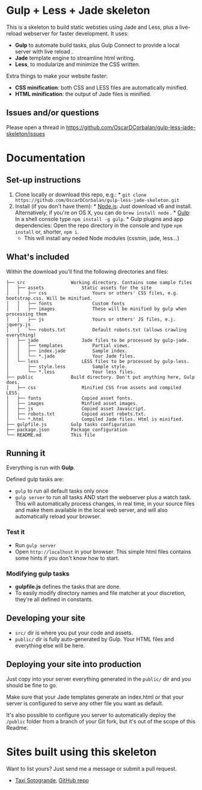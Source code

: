 ﻿# Gulp + Less + Jade skeleton

This is a skeleton to build static websties using Jade and Less, plus a live-reload webserver for faster development. It uses:
  * **Gulp** to automate build tasks, plus Gulp Connect to provide a local server with live reload .
  * **Jade** template engine to streamline html writing.
  * **Less**, to modularize and minimize the CSS written.

Extra things to make your website faster:
 * **CSS minification**: both CSS and LESS files are automatically minified.
 * **HTML minification**: the output of Jade files is minified.

## Issues and/or questions

Please open a thread in https://github.com/OscarDCorbalan/gulp-less-jade-skeleton/issues

# Documentation

## Set-up instructions

  1. Clone locally or download this repo, e.g.:
    * `git clone https://github.com/OscarDCorbalan/gulp-less-jade-skeleton.git`
  1. Install (if you don't have them):
    * [Node.js](http://nodejs.org): Just download v6 and install. Alternatively, if you're on OS X, you can do  `brew install node` .
    * [Gulp](http://gulpjs.com): In a shell console type `npm install -g gulp`.
    * Gulp plugins and app dependencies: Open the repo directory in the console and type `npm install` or, shorter, `npm i`.
	  * This will install any neded Node modules (cssmin, jade, less...)

## What's included

Within the download you'll find the following directories and files:

```
├── src                 Working directory. Contains some sample files
│   ├── assets              Static assets for the site
│   │   ├── css                 Yours or others' CSS files, e.g. bootstrap.css. Will be minified.
│   │   ├── fonts               Custom fonts
│   │   ├── images              These will be minified by gulp when processing them
│   │   ├── js 	                Yours or others' JS files, e.j. jquery.js
│   │   └── robots.txt          Default robots.txt (allows crawling everything)
│   ├── jade                Jade files to be processed by gulp-jade.
│   │   ├── templates	        Partial views.
│   │   ├── index.jade	        Sample index.
│   │   └── *.jade	            Your Jade files.
│   └── less	            LESS files to be processed by gulp-less.
│       ├── style.less	        Sample style.
│       └── *.less 	            Your less files.
├── public	            Build directory. Don't put anything here, Gulp does.
│   ├── css	                Minified CSS from assets and compiled LESS.
│   ├── fonts	            Copied asset fonts.
│   ├── images	            Minfied asset images.
│   ├── js 	                Copied asset Javascript.
│   ├── robots.txt 	        Copied asset robots.txt.
│   └── *.html	            Compiled Jade files. Html is minified.
├── gulpfile.js	        Gulp tasks configuration  
├── package.json	    Package configuration  
└── README.md	        This file
```

## Running it

Everything is run with **Gulp**.

Defined gulp tasks are:
  * `gulp` to run all default tasks only once
  * `gulp server` to run all tasks AND start the webserver plus a watch task. This will automatically process changes, in real time, in your source files and make them available in the local web server, and will also automatically reload your browser.

### Test it

  * Run `gulp server`
  * Open `http://localhost` in your browser. This simple html files contains some hints if you don't know how to start.

### Modifying gulp tasks

  * **gulpfile.js** defines the tasks that are done.
  * To easily modify directory names and file matcher at your discretion, they're all defined in constants.

## Developing your site

* `src/` dir is where you put your code and assets.
* `public/` dir is fully auto-generated by Gulp. Your HTML files and everything else will be here.

## Deploying your site into production

Just copy into your server everything generated in the `public/` dir and you should be fine to go.

Make sure that your Jade templates generate an index.html or that your server is configured to serve any other file you want as default.

It's also possible to configure you server to automatically deploy the `/public` folder from a branch of your Git fork, but it's out of the scope of this Readme.


# Sites built using this skeleton

Want to list yours? Just send me a message or submit a pull request.

  * [Taxi Sotogrande](http://www.sotogrande.taxi), [GitHub repo](https://github.com/OscarDCorbalan/sotogrande.taxi)
